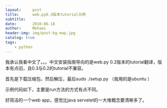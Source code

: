 ```yaml
---
layout:     post
title:      web.py0.3版本tutorial示例
subtitle:   
date:       2010-06-18
author:     Mehaei
header-img: img/post-bg-map.jpg
catalog: true
tags:
    - python
---
```

我承认我看中文了。。。中文安装指南导向的是web.py 0.2版本的tutorial翻译，版本有点旧，且0.3与0.2的tutorial不兼容。

首先是下载压缩包，然后解压，最后sudo ./setup.py  （我用的是ubuntu ） 

示例代码如下，主要是run方法的方式有点不同。 

好简洁的一个web app，感觉比java servelet的一大堆概念要清晰多了。 
